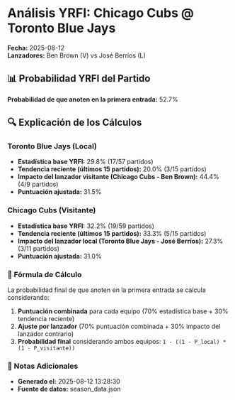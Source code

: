 # Análisis YRFI: Chicago Cubs @ Toronto Blue Jays

**Fecha:** 2025-08-12  
**Lanzadores:** Ben Brown (V) vs José Berríos (L)

## 📊 Probabilidad YRFI del Partido

**Probabilidad de que anoten en la primera entrada:** 52.7%

## 🔍 Explicación de los Cálculos

### Toronto Blue Jays (Local)
- **Estadística base YRFI:** 29.8% (17/57 partidos)
- **Tendencia reciente (últimos 15 partidos):** 20.0% (3/15 partidos)
- **Impacto del lanzador visitante (Chicago Cubs - Ben Brown):** 44.4% (4/9 partidos)
- **Puntuación ajustada:** 31.5%

### Chicago Cubs (Visitante)
- **Estadística base YRFI:** 32.2% (19/59 partidos)
- **Tendencia reciente (últimos 15 partidos):** 33.3% (5/15 partidos)
- **Impacto del lanzador local (Toronto Blue Jays - José Berríos):** 27.3% (3/11 partidos)
- **Puntuación ajustada:** 31.0%

### 📝 Fórmula de Cálculo

La probabilidad final de que anoten en la primera entrada se calcula considerando:
1. **Puntuación combinada** para cada equipo (70% estadística base + 30% tendencia reciente)
2. **Ajuste por lanzador** (70% puntuación combinada + 30% impacto del lanzador contrario)
3. **Probabilidad final** considerando ambos equipos: `1 - ((1 - P_local) * (1 - P_visitante))`

### 📌 Notas Adicionales

- **Generado el:** 2025-08-12 13:28:30
- **Fuente de datos:** season_data.json
